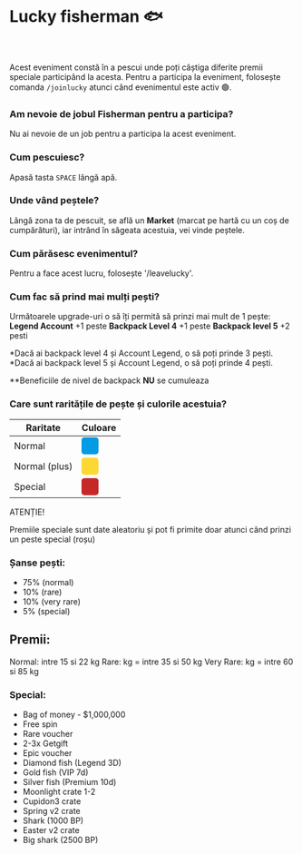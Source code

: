 
# Lucky fisherman 🐟
<br><br>
Acest eveniment constă în a pescui unde poți câștiga diferite premii speciale participând la acesta.
Pentru a participa la eveniment, folosește comanda `/joinlucky` atunci când evenimentul este activ 🟢.

### Am nevoie de jobul Fisherman pentru a participa?
Nu ai nevoie de un job pentru a participa la acest eveniment.

### Cum pescuiesc?
Apasă tasta `SPACE` lângă apă.

### Unde vând peștele?
Lângă zona ta de pescuit, se află un **Market** (marcat pe hartă cu un coș de cumpărături), iar intrând în săgeata acestuia, vei vinde peștele.

### Cum părăsesc evenimentul?
Pentru a face acest lucru, folosește '/leavelucky'.

### Cum fac să prind mai mulți pești?

Următoarele upgrade-uri o să îți permită să prinzi mai mult de 1 pește:
**Legend Account** +1 peste
**Backpack Level 4** +1 peste
**Backpack level 5** +2 pesti

*Dacă ai backpack level 4 și Account Legend, o să poți prinde 3 pești.  
*Dacă ai backpack level 5 și Account Legend, o să poți prinde 4 pești.

**Beneficiile de nivel de backpack **NU** se cumuleaza

### Care sunt raritățile de pește și culorile acestuia?

| Raritate      |      Culoare  |
| ------------- | :-----------: |
| Normal        | <div style="width:30px;height:30px;background-color:#039BE5;border-radius:5px" title="#C62828"></div> |
| <span title="Acesta este un peste normal, însă cantitatea primită este mai mare.">Normal (plus)</span> | <div style="width:30px;height:30px;background-color:#FDD835;border-radius:5px" title="#C62828"></div> |
| <span title="Acesta este peștele special ce-ți va oferi unul dintre premiile speciale." >Special</span>       | <div style="width:30px;height:30px;background-color:#C62828;border-radius:5px" title="#C62828"></div> |


<div class="danger-container">
    <p class="title">ATENȚIE!</p>
    <p class="description">Premiile speciale sunt date aleatoriu și pot fi primite doar atunci când prinzi un peste special (roșu)</p>
</div>


### Șanse pești:
- 75% (normal)
- 10% (rare)
- 10% (very rare)
- 5% (special)

## Premii:
Normal: intre 15 si 22 kg
Rare: kg = intre 35 si 50 kg
Very Rare: kg = intre 60 si 85 kg

### Special:
- Bag of money - $1,000,000
- Free spin
- Rare voucher
- 2-3x Getgift
- Epic voucher
- Diamond fish (Legend 3D)
- Gold fish (VIP 7d)
- Silver fish (Premium 10d)
- Moonlight crate 1-2
- Cupidon3 crate
- Spring v2 crate
- Shark (1000 BP)
- Easter v2 crate
- Big shark (2500 BP)
